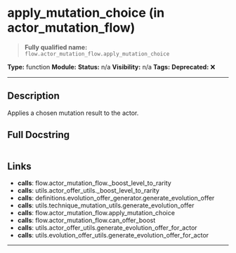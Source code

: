 # apply_mutation_choice (in actor_mutation_flow)
> **Fully qualified name:** `flow.actor_mutation_flow.apply_mutation_choice`

**Type:** function
**Module:** 
**Status:** n/a
**Visibility:** n/a
**Tags:** 
**Deprecated:** ❌

---

## Description
Applies a chosen mutation result to the actor.

## Full Docstring
```

```

## Links
- **calls**: flow.actor_mutation_flow._boost_level_to_rarity
- **calls**: utils.actor_offer_utils._boost_level_to_rarity
- **calls**: definitions.evolution_offer_generator.generate_evolution_offer
- **calls**: utils.technique_mutation_utils.generate_evolution_offer
- **calls**: flow.actor_mutation_flow.apply_mutation_choice
- **calls**: flow.actor_mutation_flow.can_offer_boost
- **calls**: utils.actor_offer_utils.generate_evolution_offer_for_actor
- **calls**: utils.evolution_offer_utils.generate_evolution_offer_for_actor


---
